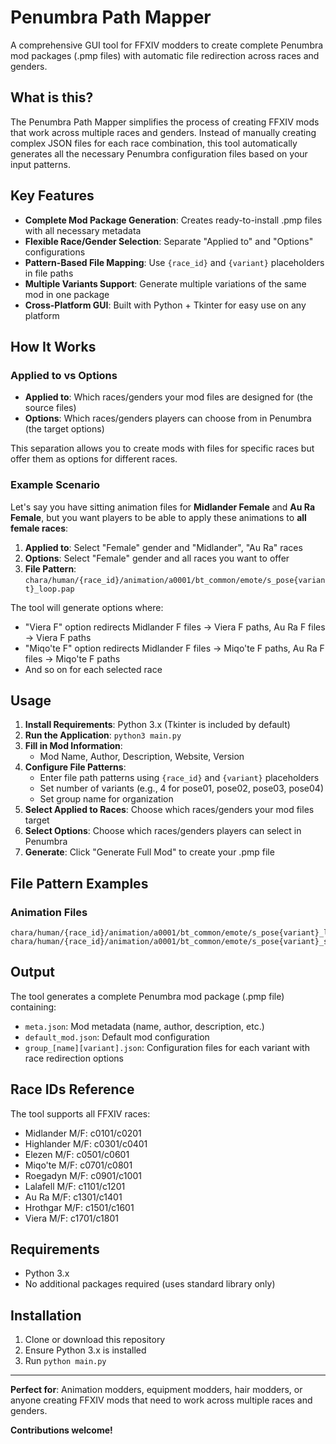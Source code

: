 # Penumbra Path Mapper

A comprehensive GUI tool for FFXIV modders to create complete Penumbra mod packages (.pmp files) with automatic file redirection across races and genders.

## What is this?

The Penumbra Path Mapper simplifies the process of creating FFXIV mods that work across multiple races and genders. Instead of manually creating complex JSON files for each race combination, this tool automatically generates all the necessary Penumbra configuration files based on your input patterns.

## Key Features

- **Complete Mod Package Generation**: Creates ready-to-install .pmp files with all necessary metadata
- **Flexible Race/Gender Selection**: Separate "Applied to" and "Options" configurations
- **Pattern-Based File Mapping**: Use `{race_id}` and `{variant}` placeholders in file paths
- **Multiple Variants Support**: Generate multiple variations of the same mod in one package
- **Cross-Platform GUI**: Built with Python + Tkinter for easy use on any platform

## How It Works

### Applied to vs Options

- **Applied to**: Which races/genders your mod files are designed for (the source files)
- **Options**: Which races/genders players can choose from in Penumbra (the target options)

This separation allows you to create mods with files for specific races but offer them as options for different races.

### Example Scenario

Let's say you have sitting animation files for **Midlander Female** and **Au Ra Female**, but you want players to be able to apply these animations to **all female races**:

1. **Applied to**: Select "Female" gender and "Midlander", "Au Ra" races
2. **Options**: Select "Female" gender and all races you want to offer
3. **File Pattern**: `chara/human/{race_id}/animation/a0001/bt_common/emote/s_pose{variant}_loop.pap`

The tool will generate options where:
- "Viera F" option redirects Midlander F files → Viera F paths, Au Ra F files → Viera F paths
- "Miqo'te F" option redirects Midlander F files → Miqo'te F paths, Au Ra F files → Miqo'te F paths
- And so on for each selected race

## Usage

1. **Install Requirements**: Python 3.x (Tkinter is included by default)
2. **Run the Application**: `python3 main.py`
3. **Fill in Mod Information**:
   - Mod Name, Author, Description, Website, Version
4. **Configure File Patterns**:
   - Enter file path patterns using `{race_id}` and `{variant}` placeholders
   - Set number of variants (e.g., 4 for pose01, pose02, pose03, pose04)
   - Set group name for organization
5. **Select Applied to Races**: Choose which races/genders your mod files target
6. **Select Options**: Choose which races/genders players can select in Penumbra
7. **Generate**: Click "Generate Full Mod" to create your .pmp file

## File Pattern Examples

### Animation Files
```
chara/human/{race_id}/animation/a0001/bt_common/emote/s_pose{variant}_loop.pap
chara/human/{race_id}/animation/a0001/bt_common/emote/s_pose{variant}_start.pap
```

## Output

The tool generates a complete Penumbra mod package (.pmp file) containing:
- `meta.json`: Mod metadata (name, author, description, etc.)
- `default_mod.json`: Default mod configuration
- `group_[name][variant].json`: Configuration files for each variant with race redirection options

## Race IDs Reference

The tool supports all FFXIV races:
- Midlander M/F: c0101/c0201
- Highlander M/F: c0301/c0401  
- Elezen M/F: c0501/c0601
- Miqo'te M/F: c0701/c0801
- Roegadyn M/F: c0901/c1001
- Lalafell M/F: c1101/c1201
- Au Ra M/F: c1301/c1401
- Hrothgar M/F: c1501/c1601
- Viera M/F: c1701/c1801

## Requirements

- Python 3.x
- No additional packages required (uses standard library only)

## Installation

1. Clone or download this repository
2. Ensure Python 3.x is installed
3. Run `python main.py`

---

**Perfect for**: Animation modders, equipment modders, hair modders, or anyone creating FFXIV mods that need to work across multiple races and genders.

**Contributions welcome!**